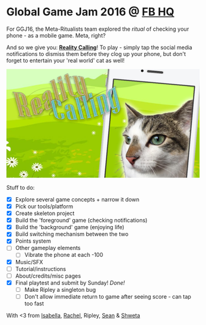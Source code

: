# Global Game Jam 2016 @ [FB HQ](http://globalgamejam.org/2016/jam-sites/facebook-hq-2016)
For GGJ16, the Meta-Ritualists team explored the *ritual* of checking your phone - as a mobile game. Meta, right?

And so we give you: **[Reality Calling](http://globalgamejam.org/2016/games/reality-calling)**! To play - simply tap the social media notifications to dismiss them before they clog up your phone, but don't forget to entertain your 'real world' cat as well!

![Reality Calling](/Reality-Calling.jpg?raw=true "Reality Calling")

Stuff to do:
- [X] Explore several game concepts + narrow it down
- [X] Pick our tools/platform
- [X] Create skeleton project
- [X] Build the 'foreground' game (checking notifications)
- [X] Build the 'background' game (enjoying life)
- [X] Build switching mechanism between the two
- [X] Points system
- [ ] Other gameplay elements
  - [ ] Vibrate the phone at each -100
- [X] Music/SFX
- [ ] Tutorial/instructions
- [ ] About/credits/misc pages
- [X] Final playtest and submit by Sunday! *Done!*
  - [ ] Make Ripley a singleton bug
  - [ ] Don't allow immediate return to game after seeing score - can tap too fast

With <3 from [Isabella](https://twitter.com/isabellaliu), [Rachel](https://twitter.com/deadlytoes), Ripley, [Sean](https://twitter.com/skaulana) & [Shweta](https://twitter.com/shwetasagari)
